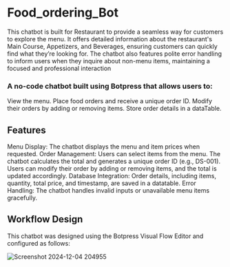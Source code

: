 # Food_ordering_Bot

   This chatbot is built for Restaurant to provide a seamless way for customers to explore the menu. It offers detailed information about the restaurant's Main Course, Appetizers, and Beverages, ensuring customers can quickly find what they’re looking for. The chatbot also features polite error handling to inform users when they inquire about non-menu items, maintaining a focused and professional interaction

<h3>A no-code chatbot built using Botpress that allows users to:</h3>

View the menu.
Place food orders and receive a unique order ID.
Modify their orders by adding or removing items.
Store order details in a dataTable.

## Features
Menu Display: The chatbot displays the menu and item prices when requested.
Order Management:
Users can select items from the menu.
The chatbot calculates the total and generates a unique order ID (e.g., DS-001).
Users can modify their order by adding or removing items, and the total is updated accordingly.
Database Integration: Order details, including items, quantity, total price, and timestamp, are saved in a datatable.
Error Handling: The chatbot handles invalid inputs or unavailable menu items gracefully.


## Workflow Design
This chatbot was designed using the Botpress Visual Flow Editor and configured as follows:

![Screenshot 2024-12-04 204955](https://github.com/user-attachments/assets/efabee13-9bd1-410c-ae64-8e78f7b7164d)





